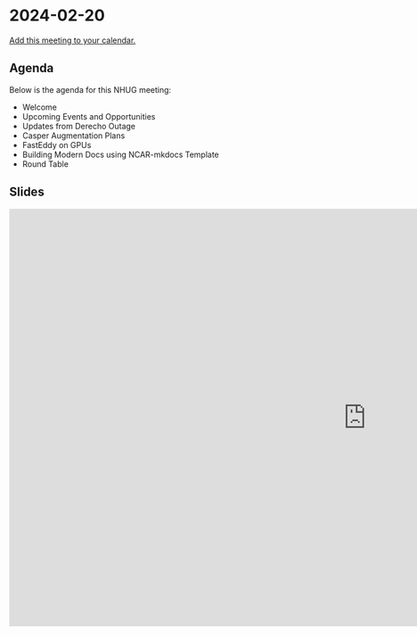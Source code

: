 # 2024-02-20

[Add this meeting to your calendar.](https://calendar.google.com/calendar/event?action=TEMPLATE&tmeid=MW0waDZsYXRyZTNuOGpvNjdmOXVsczN1ODJfMjAyNDAyMjBUMjAwMDAwWiBjX2RjMGMwZGU5ZmYxNTk2OWQ5Y2Y0ODQ4ODkyMTI0NDkyNzQ2ZDM0MzYxNDEzYWZhNzNkNTQ0YzAwMzhiZWIyZTZAZw&tmsrc=c_dc0c0de9ff15969d9cf4848892124492746d34361413afa73d544c0038beb2e6%40group.calendar.google.com)

## Agenda

Below is the agenda for this NHUG meeting:

* Welcome
* Upcoming Events and Opportunities
* Updates from Derecho Outage
* Casper Augmentation Plans
* FastEddy on GPUs
* Building Modern Docs using NCAR-mkdocs Template
* Round Table

## Slides

<iframe src="https://docs.google.com/presentation/d/e/2PACX-1vScWJFpF-Cy2WqDKHf0aTdF5jLFL8LdDTXTEu-l3qUgqVydwDUHMqCC9RWE5cnUKd7z4jv7Xr6n8mOv/embed?start=false&loop=false&delayms=3000" frameborder="0" width="1280" height="749" allowfullscreen="true" mozallowfullscreen="true" webkitallowfullscreen="true"></iframe>
